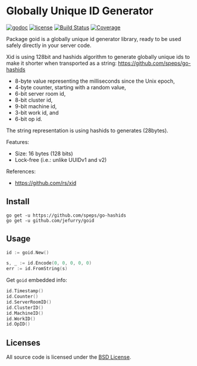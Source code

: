 # Globally Unique ID Generator

[![godoc](http://img.shields.io/badge/godoc-reference-blue.svg?style=flat)](https://godoc.org/github.com/jefurry/goid) [![license](http://img.shields.io/badge/license-MIT-red.svg?style=flat)](https://raw.githubusercontent.com/jefurry/goid/master/LICENSE) [![Build Status](https://travis-ci.org/rs/xid.svg?branch=master)](https://travis-ci.org/jefurry/goid) [![Coverage](http://gocover.io/_badge/github.com/jefurry/goid)](http://gocover.io/github.com/jefurry/goid)

Package goid is a globally unique id generator library, ready to be used safely directly in your server code.

Xid is using 128bit and hashids algorithm to generate globally unique ids to make it shorter when transported as a string:
https://github.com/speps/go-hashids

- 8-byte value representing the milliseconds since the Unix epoch,
- 4-byte counter, starting with a random value,
- 6-bit server room id,
- 8-bit cluster id,
- 9-bit machine id,
- 3-bit work id, and
- 6-bit op id.

The string representation is using hashids to generates (28bytes).

Features:

- Size: 16 bytes (128 bits)
- Lock-free (i.e.: unlike UUIDv1 and v2)

References:

- https://github.com/rs/xid

## Install

    go get -u https://github.com/speps/go-hashids
    go get -u github.com/jefurry/goid

## Usage

```go
id := goid.New()

s, _ := id.Encode(0, 0, 0, 0, 0)
err := id.FromString(s)
```

Get `goid` embedded info:

```go
id.Timestamp()
id.Counter()
id.ServerRoomID()
id.ClusterID()
id.MachineID()
id.WorkID()
id.OpID()
```

## Licenses

All source code is licensed under the [BSD License](https://raw.github.com/jefurry/goid/master/LICENSE).
